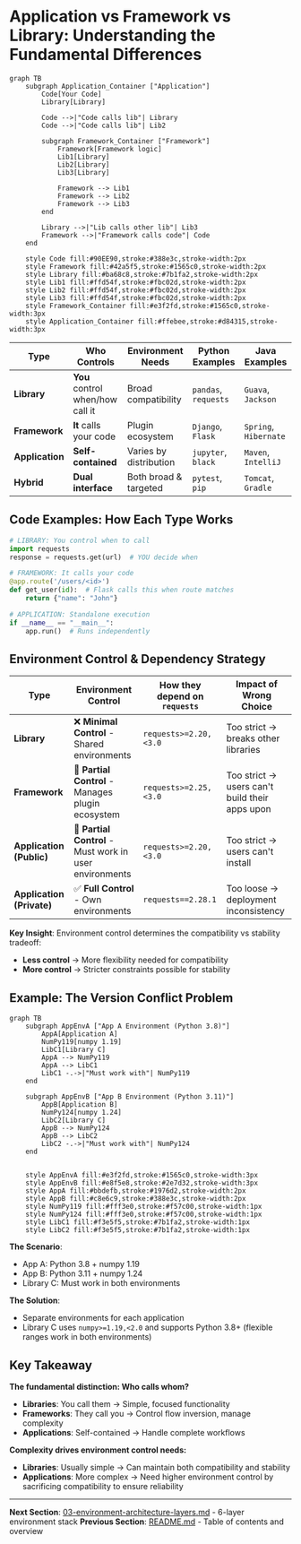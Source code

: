 # Application vs Framework vs Library: Understanding the Fundamental Differences

```mermaid
graph TB
    subgraph Application_Container ["Application"]
        Code[Your Code]
        Library[Library]

        Code -->|"Code calls lib"| Library
        Code -->|"Code calls lib"| Lib2

        subgraph Framework_Container ["Framework"]
            Framework[Framework logic]
            Lib1[Library]
            Lib2[Library]
            Lib3[Library]

            Framework --> Lib1
            Framework --> Lib2
            Framework --> Lib3
        end

        Library -->|"Lib calls other lib"| Lib3
        Framework -->|"Framework calls code"| Code
    end

    style Code fill:#90EE90,stroke:#388e3c,stroke-width:2px
    style Framework fill:#42a5f5,stroke:#1565c0,stroke-width:2px
    style Library fill:#ba68c8,stroke:#7b1fa2,stroke-width:2px
    style Lib1 fill:#ffd54f,stroke:#fbc02d,stroke-width:2px
    style Lib2 fill:#ffd54f,stroke:#fbc02d,stroke-width:2px
    style Lib3 fill:#ffd54f,stroke:#fbc02d,stroke-width:2px
    style Framework_Container fill:#e3f2fd,stroke:#1565c0,stroke-width:3px
    style Application_Container fill:#ffebee,stroke:#d84315,stroke-width:3px
```

| Type | Who Controls | Environment Needs | Python Examples | Java Examples |
|------|--------------|-------------------|-----------------|---------------|
| **Library** | **You** control when/how call it| Broad compatibility | `pandas`, `requests` | `Guava`, `Jackson` |
| **Framework** | **It** calls your code | Plugin ecosystem | `Django`, `Flask` | `Spring`, `Hibernate` |
| **Application** | **Self-contained** | Varies by distribution | `jupyter`, `black` | `Maven`, `IntelliJ` |
| **Hybrid** | **Dual interface** | Both broad & targeted | `pytest`, `pip` | `Tomcat`, `Gradle` |


## Code Examples: How Each Type Works

```python
# LIBRARY: You control when to call
import requests
response = requests.get(url)  # YOU decide when

# FRAMEWORK: It calls your code
@app.route('/users/<id>')
def get_user(id):  # Flask calls this when route matches
    return {"name": "John"}

# APPLICATION: Standalone execution
if __name__ == "__main__":
    app.run()  # Runs independently
```

## Environment Control & Dependency Strategy

| Type | Environment Control | How they depend on `requests` | Impact of Wrong Choice |
|------|-------------------|------------------|-------------------|
| **Library** | ❌ **Minimal Control** - Shared environments | `requests>=2.20,<3.0` | Too strict → breaks other libraries |
| **Framework** | 🔸 **Partial Control** - Manages plugin ecosystem | `requests>=2.25,<3.0` | Too strict → users can't build their apps upon |
| **Application (Public)** | 🔸 **Partial Control** - Must work in user environments | `requests>=2.20,<3.0` | Too strict → users can't install |
| **Application (Private)** | ✅ **Full Control** - Own environments | `requests==2.28.1` | Too loose → deployment inconsistency |

**Key Insight**: Environment control determines the compatibility vs stability tradeoff:
- **Less control** → More flexibility needed for compatibility
- **More control** → Stricter constraints possible for stability

## Example: The Version Conflict Problem

```mermaid
graph TB
    subgraph AppEnvA ["App A Environment (Python 3.8)"]
        AppA[Application A]
        NumPy119[numpy 1.19]
        LibC1[Library C]
        AppA --> NumPy119
        AppA --> LibC1
        LibC1 -.->|"Must work with"| NumPy119
    end

    subgraph AppEnvB ["App B Environment (Python 3.11)"]
        AppB[Application B]
        NumPy124[numpy 1.24]
        LibC2[Library C]
        AppB --> NumPy124
        AppB --> LibC2
        LibC2 -.->|"Must work with"| NumPy124
    end


    style AppEnvA fill:#e3f2fd,stroke:#1565c0,stroke-width:3px
    style AppEnvB fill:#e8f5e8,stroke:#2e7d32,stroke-width:3px
    style AppA fill:#bbdefb,stroke:#1976d2,stroke-width:2px
    style AppB fill:#c8e6c9,stroke:#388e3c,stroke-width:2px
    style NumPy119 fill:#fff3e0,stroke:#f57c00,stroke-width:1px
    style NumPy124 fill:#fff3e0,stroke:#f57c00,stroke-width:1px
    style LibC1 fill:#f3e5f5,stroke:#7b1fa2,stroke-width:1px
    style LibC2 fill:#f3e5f5,stroke:#7b1fa2,stroke-width:1px
```

**The Scenario**:
- App A: Python 3.8 + numpy 1.19
- App B: Python 3.11 + numpy 1.24
- Library C: Must work in both environments

**The Solution**:
- Separate environments for each application
- Library C uses `numpy>=1.19,<2.0` and supports Python 3.8+ (flexible ranges work in both environments)


## Key Takeaway

**The fundamental distinction: Who calls whom?**
- **Libraries**: You call them → Simple, focused functionality
- **Frameworks**: They call you → Control flow inversion, manage complexity
- **Applications**: Self-contained → Handle complete workflows

**Complexity drives environment control needs:**
- **Libraries**: Usually simple → Can maintain both compatibility and stability
- **Applications**: More complex → Need higher environment control by sacrificing compatibility to ensure reliability

---

**Next Section**: [03-environment-architecture-layers.md](03-environment-architecture-layers.md) - 6-layer environment stack
**Previous Section**: [README.md](README.md) - Table of contents and overview